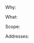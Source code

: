 Why:
<!--Explain the motivation for this change. Why is it needed?-->

What:
<!--Describe the changes made in this PR. What functionality is added/modified/removed?-->

Scope:
<!--
Indicate the scope of this change:
* Limited: One acceptance is likely sufficient before merging.
* Large: Key steakholders (@Szelethus, @nettle) should be alerted. Two accepts are recommended before merging.-->

Addresses:
<!--Reference to the related issue. Use GitHub keywords like `Fixes #123`, `Closes #456`. Please create an issue first if there is none related yet.-->
